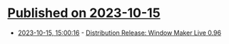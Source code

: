 # [Published on 2023-10-15](index.md)

* [2023-10-15, 15:00:16](https://lobste.rs/s/dhyhkr/distribution_release_window_maker_live_0) - [Distribution Release: Window Maker Live 0.96](https://distrowatch.com/index-mobile.php?newsid=11963)
